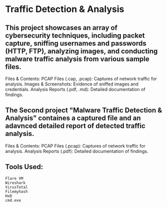 # Traffic Detection & Analysis
## This project showcases an array of cybersecurity techniques, including packet capture, sniffing usernames and passwords (HTTP, FTP), analyzing images, and conducting malware traffic analysis from various sample files.
Files & Contents:
    PCAP Files (.cap, .pcap): Captures of network traffic for analysis.
    Images & Screenshots: Evidence of sniffed images and credentials.
    Analysis Reports (.pdf, .md): Detailed documentation of findings.
## The Second project "Malware Traffic Detection & Analysis" containes a captured file and an adavnced detailed report of detected traffic analysis.
Files & Contents:
    PCAP Files (.pcap): Captures of network traffic for analysis.
    Analysis Reports (.pdf): Detailed documentation of findings.

## Tools Used:
    Flare VM
    Wireshark
    VirusTotal
    Filemyhash
    HxD
    cmd.exe
